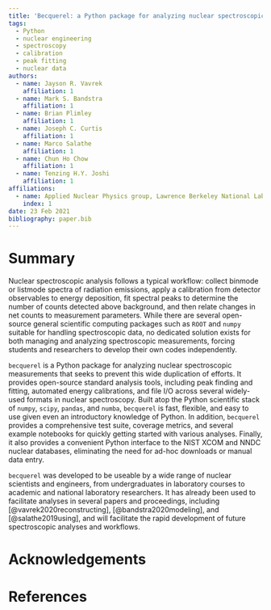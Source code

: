 ```yaml
---
title: 'Becquerel: a Python package for analyzing nuclear spectroscopic measurements'
tags:
  - Python
  - nuclear engineering
  - spectroscopy
  - calibration
  - peak fitting
  - nuclear data
authors:
  - name: Jayson R. Vavrek
    affiliation: 1
  - name: Mark S. Bandstra
    affiliation: 1
  - name: Brian Plimley
    affiliation: 1
  - name: Joseph C. Curtis
    affiliation: 1
  - name: Marco Salathe
    affiliation: 1
  - name: Chun Ho Chow
    affiliation: 1
  - name: Tenzing H.Y. Joshi
    affiliation: 1
affiliations:
  - name: Applied Nuclear Physics group, Lawrence Berkeley National Laboratory
    index: 1
date: 23 Feb 2021
bibliography: paper.bib
---
```


# Summary

Nuclear spectroscopic analysis follows a typical workflow: collect binmode or listmode spectra of radiation emissions, apply a calibration from detector observables to energy deposition, fit spectral peaks to determine the number of counts detected above background, and then relate changes in net counts to measurement parameters. While there are several open-source general scientific computing packages such as ``ROOT`` and ``numpy`` suitable for handling spectroscopic data, no dedicated solution exists for both managing and analyzing spectroscopic measurements, forcing students and researchers to develop their own codes independently.

``becquerel`` is a Python package for analyzing nuclear spectroscopic measurements that seeks to prevent this wide duplication of efforts. It provides open-source standard analysis tools, including peak finding and fitting, automated energy calibrations, and file I/O across several widely-used formats in nuclear spectroscopy. Built atop the Python scientific stack of ``numpy``, ``scipy``, ``pandas``, and ``numba``, ``becquerel`` is fast, flexible, and easy to use given even an introductory knowledge of Python. In addition, ``becquerel`` provides a comprehensive test suite, coverage metrics, and several example notebooks for quickly getting started with various analyses. Finally, it also provides a convenient Python interface to the NIST XCOM and NNDC nuclear databases, eliminating the need for ad-hoc downloads or manual data entry.

``becquerel`` was developed to be useable by a wide range of nuclear scientists and engineers, from undergraduates in laboratory courses to academic and national laboratory researchers. It has already been used to facilitate analyses in several papers and proceedings, including [@vavrek2020reconstructing], [@bandstra2020modeling], and [@salathe2019using], and will facilitate the rapid development of future spectroscopic analyses and workflows.

# Acknowledgements

# References
